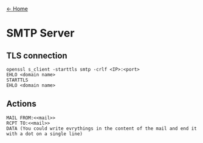 [<- Home](README.md)

# SMTP Server

## TLS connection
```
openssl s_client -starttls smtp -crlf <IP>:<port>
EHLO <domain name>
STARTTLS
EHLO <domain name>
```

## Actions
```
MAIL FROM:<<mail>>
RCPT TO:<<mail>>
DATA (You could write evrythings in the content of the mail and end it with a dot on a single line)
```